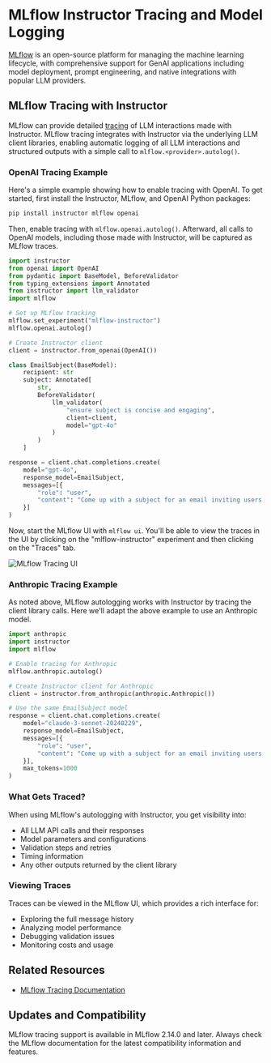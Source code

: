 # MLflow Instructor Tracing and Model Logging

[MLflow](https://mlflow.org/docs/latest/introduction/index.html) is an open-source platform for managing the machine learning lifecycle, with comprehensive support for GenAI applications including model deployment, prompt engineering, and native integrations with popular LLM providers.

## MLflow Tracing with Instructor

MLflow can provide detailed [tracing](https://mlflow.org/docs/latest/llms/tracing/index.html) of LLM interactions made with Instructor. MLflow tracing integrates with Instructor via the underlying LLM client libraries, enabling automatic logging of all LLM interactions and structured outputs with a simple call to `mlflow.<provider>.autolog()`.

### OpenAI Tracing Example

Here's a simple example showing how to enable tracing with OpenAI. To get started, first install the Instructor, MLflow, and OpenAI Python packages:

```bash
pip install instructor mlflow openai
```

Then, enable tracing with `mlflow.openai.autolog()`. Afterward, all calls to OpenAI models, including those made with Instructor, will be captured as MLflow traces.

```python
import instructor
from openai import OpenAI
from pydantic import BaseModel, BeforeValidator
from typing_extensions import Annotated
from instructor import llm_validator
import mlflow

# Set up MLflow tracking
mlflow.set_experiment("mlflow-instructor")
mlflow.openai.autolog()

# Create Instructor client
client = instructor.from_openai(OpenAI())

class EmailSubject(BaseModel):
    recipient: str
    subject: Annotated[
        str,
        BeforeValidator(
            llm_validator(
                "ensure subject is concise and engaging",
                client=client,
                model="gpt-4o"
            )
        )
    ]

response = client.chat.completions.create(
    model="gpt-4o",
    response_model=EmailSubject,
    messages=[{
        "role": "user",
        "content": "Come up with a subject for an email inviting users to follow the MLflow GitHub repo."
    }]
)
```

Now, start the MLflow UI with `mlflow ui`. You'll be able to view the traces in the UI by clicking on the "mlflow-instructor" experiment and then clicking on the "Traces" tab.

![MLflow Tracing UI](/img/mlflow_tracing_ui.png)

### Anthropic Tracing Example

As noted above, MLflow autologging works with Instructor by tracing the client library calls. Here we'll adapt the above example to use an Anthropic model.

```python
import anthropic
import instructor
import mlflow

# Enable tracing for Anthropic
mlflow.anthropic.autolog()

# Create Instructor client for Anthropic
client = instructor.from_anthropic(anthropic.Anthropic())

# Use the same EmailSubject model
response = client.chat.completions.create(
    model="claude-3-sonnet-20240229",
    response_model=EmailSubject,
    messages=[{
        "role": "user",
        "content": "Come up with a subject for an email inviting users to follow the MLflow GitHub repo."
    }],
    max_tokens=1000
)
```

### What Gets Traced?

When using MLflow's autologging with Instructor, you get visibility into:

- All LLM API calls and their responses
- Model parameters and configurations
- Validation steps and retries
- Timing information
- Any other outputs returned by the client library

### Viewing Traces

Traces can be viewed in the MLflow UI, which provides a rich interface for:

- Exploring the full message history
- Analyzing model performance
- Debugging validation issues
- Monitoring costs and usage

## Related Resources

- [MLflow Tracing Documentation](https://mlflow.org/docs/latest/llms/tracing/index.html)

## Updates and Compatibility

MLflow tracing support is available in MLflow 2.14.0 and later. Always check the MLflow documentation for the latest compatibility information and features.
